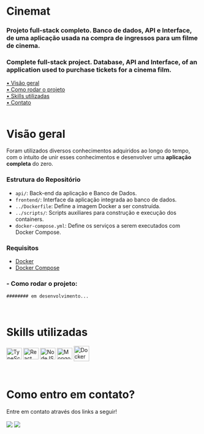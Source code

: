 # Cinemat

### Projeto full-stack completo. Banco de dados, API e Interface, de uma aplicação usada na compra de ingressos para um filme de cinema. 
### Complete full-stack project. Database, API and Interface, of an application used to purchase tickets for a cinema film.

[• Visão geral](#review)<br>
[• Como rodar o projeto](#start)<br>
[• Skills utilizadas](#leng)<br>
[• Contato](#contato)<br>
<br>

<p id="review"></p>

# Visão geral

Foram utilizados diversos conhecimentos adquiridos ao longo do tempo, com o intuito de unir esses conhecimentos e desenvolver uma **aplicação completa** do zero.
<br>

### Estrutura do Repositório

- `api/`: Back-end da aplicação e Banco de Dados.
- `frontend/`: Interface da aplicação integrada ao banco de dados.
- `../Dockerfile`: Define a imagem Docker a ser construída.
- `../scripts/`: Scripts auxiliares para construção e execução dos containers.
- `docker-compose.yml`: Define os serviços a serem executados com Docker Compose.

### Requisitos

- [Docker](https://www.docker.com/get-started)
- [Docker Compose](https://docs.docker.com/compose/install/)

<p id="start"></p>

### - Como rodar o projeto:

`######## em desenvolvimento...`

<br>

<p id="leng"></p>

# Skills utilizadas

<p>
  <img align="center" title="TypeScript" height="30" width="40" src="https://cdn.jsdelivr.net/gh/devicons/devicon/icons/typescript/typescript-original.svg">
  <img align="center" title="React" height="30" width="40" title="React" src="https://cdn.jsdelivr.net/gh/devicons/devicon/icons/react/react-original.svg">
  <img align="center" title="NodeJS" height="30" width="40" title="NodeJs" src="https://cdn.jsdelivr.net/gh/devicons/devicon/icons/nodejs/nodejs-original.svg">
  <img align="center" title="MongoDB" height="30" width="40" title="NodeJs" src="https://cdn.jsdelivr.net/gh/devicons/devicon@latest/icons/mongodb/mongodb-original.svg">
  <img align="center" title="Docker" height="40" width="40" title="NodeJs" src="https://cdn.jsdelivr.net/gh/devicons/devicon@latest/icons/docker/docker-original.svg">

</p>

<br>

<p id="contato"></p>

# Como entro em contato?

Entre em contato através dos links a seguir!
<br>
<br>
<a href="https://www.linkedin.com/in/mateusalvesds/" target="_blank"><img src="https://img.shields.io/badge/-LinkedIn-%230077B5?style=for-the-badge&logo=linkedin&logoColor=white" target="_blank"></a>
<a href = "mailto:contatomateusalves@hotmail.com"><img src="https://img.shields.io/badge/Microsoft_Outlook-0078D4?style=for-the-badge&logo=microsoft-outlook&logoColor=white" target="_blank"></a>
</p>
<br>
<br>
<br>

